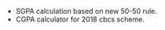 <ul>
<li>SGPA calculation based on new 50-50 rule.</li>
<li>CGPA calculator for 2018 cbcs scheme.</li>
</ul>
